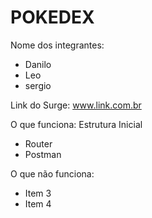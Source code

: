 # POKEDEX

Nome dos integrantes: 
- Danilo
- Leo 
- sergio

Link do Surge: www.link.com.br

O que funciona: Estrutura Inicial
- Router
- Postman

O que não funciona: 
- Item 3
- Item 4
